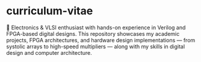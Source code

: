 # curriculum-vitae
🚀 Electronics &amp; VLSI enthusiast with hands-on experience in Verilog and FPGA-based digital designs. This repository showcases my academic projects, FPGA architectures, and hardware design implementations — from systolic arrays to high-speed multipliers — along with my skills in digital design and computer architecture.
